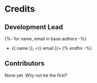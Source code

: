 # Credits

## Development Lead

[//]: # ({# pkglts, doc)

{%- for name, email in base.authors -%}
* {{ name }}, <{{ email }}>
{% endfor -%}

[//]: # (#})

## Contributors

None yet. Why not be the first?
